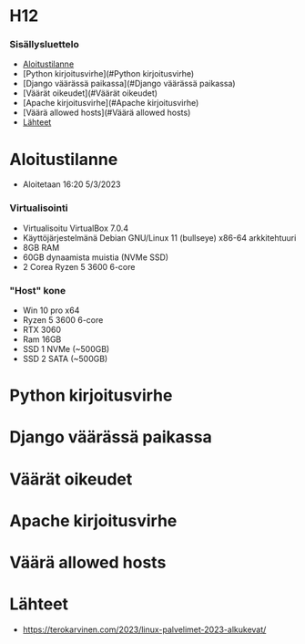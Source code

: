 # H12

### Sisällysluettelo
- [Aloitustilanne](#Aloitustilanne) 
- [Python kirjoitusvirhe](#Python kirjoitusvirhe)
- [Django väärässä paikassa](#Django väärässä paikassa)
- [Väärät oikeudet](#Väärät oikeudet)
- [Apache kirjoitusvirhe](#Apache kirjoitusvirhe)
- [Väärä allowed hosts](#Väärä allowed hosts)
- [Lähteet](#lähteet)



# Aloitustilanne

- Aloitetaan 16:20 5/3/2023

### Virtualisointi
- Virtualisoitu VirtualBox 7.0.4
- Käyttöjärjestelmänä Debian GNU/Linux 11 (bullseye) x86-64 arkkitehtuuri 
- 8GB RAM
- 60GB dynaamista muistia (NVMe SSD)
- 2 Corea Ryzen 5 3600 6-core

### "Host" kone
- Win 10 pro x64
- Ryzen 5 3600 6-core
- RTX 3060
- Ram 16GB
- SSD 1 NVMe (~500GB)
- SSD 2 SATA (~500GB)


# Python kirjoitusvirhe

# Django väärässä paikassa

# Väärät oikeudet

# Apache kirjoitusvirhe

# Väärä allowed hosts



# Lähteet
- https://terokarvinen.com/2023/linux-palvelimet-2023-alkukevat/
